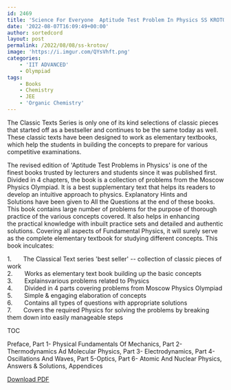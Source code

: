```yaml
---
id: 2469
title: 'Science For Everyone  Aptitude Test Problem In Physics SS KROTOV'
date: '2022-08-07T16:09:49+00:00'
author: sortedcord
layout: post
permalink: /2022/08/08/ss-krotov/
image: 'https://i.imgur.com/QYsVhft.png'
categories:
    - 'IIT ADVANCED'
    - Olympiad
tags:
    - Books
    - Chemistry
    - JEE
    - 'Organic Chemistry'
---
```


The Classic Texts Series is only one of its kind selections of classic pieces that started off as a bestseller and continues to be the same today as well. These classic texts have been designed to work as elementary textbooks, which help the students in building the concepts to prepare for various competitive examinations.

The revised edition of 'Aptitude Test Problems in Physics' is one of the finest books trusted by lecturers and students since it was published first. Divided in 4 chapters, the book is a collection of problems from the Moscow Physics Olympiad. It is a best supplementary text that helps its readers to develop an intuitive approach to physics. Explanatory Hints and Solutions have been given to All the Questions at the end of these books. This book contains large number of problems for the purpose of thorough practice of the various concepts covered. It also helps in enhancing the practical knowledge with inbuilt practice sets and detailed and authentic solutions. Covering all aspects of Fundamental Physics, it will surely serve as the complete elementary textbook for studying different concepts. This book inculcates:

1\.       The Classical Text series 'best seller' -- collection of classic pieces of work\
2\.       Works as elementary text book building up the basic concepts\
3\.       Explainsvarious problems related to Physics\
4\.       Divided in 4 parts covering problems from Moscow Physics Olympiad\
5\.       Simple & engaging elaboration of concepts\
6\.       Contains all types of questions with appropriate solutions\
7\.       Covers the required Physics for solving the problems by breaking them down into easily manageable steps

TOC

Preface, Part 1- Physical Fundamentals Of Mechanics, Part 2- Thermodynamics Ad Molecular Physics, Part 3- Electrodynamics, Part 4- Oscillations And Waves, Part 5-Optics, Part 6- Atomic And Nuclear Physics, Answers & Solutions, Appendices

[Download PDF](https://drive.google.com/uc?export=download&id=13gOOSAaPIL-HUmdvcM8IOsl3CvF3dXjn)